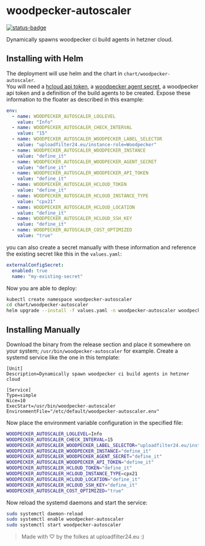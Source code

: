# woodpecker-autoscaler

[![status-badge](https://woodpecker.uploadfilter24.eu/api/badges/8/status.svg)](https://woodpecker.uploadfilter24.eu/repos/8)

Dynamically spawns woodpecker ci build agents in hetzner cloud.

## Installing with Helm

The deployment will use helm and the chart in `chart/woodpecker-autoscaler`.  
You will need a [hcloud api token](https://docs.hetzner.com/cloud/api/getting-started/generating-api-token/), a [woodpecker agent secret](https://woodpecker-ci.org/docs/administration/agent-config#woodpecker_agent_secret), a woodpecker api token and a definition of the build agents to be created.
Expose these information to the floater as described in this example:

```yaml
env:
  - name: WOODPECKER_AUTOSCALER_LOGLEVEL
    value: "Info"
  - name: WOODPECKER_AUTOSCALER_CHECK_INTERVAL
    value: "15"
  - name: WOODPECKER_AUTOSCALER_WOODPECKER_LABEL_SELECTOR
    value: "uploadfilter24.eu/instance-role=Woodpecker"
  - name: WOODPECKER_AUTOSCALER_WOODPECKER_INSTANCE
    value: "define_it"
  - name: WOODPECKER_AUTOSCALER_WOODPECKER_AGENT_SECRET
    value: "define_it"
  - name: WOODPECKER_AUTOSCALER_WOODPECKER_API_TOKEN
    value: "define_it"
  - name: WOODPECKER_AUTOSCALER_HCLOUD_TOKEN
    value: "define_it"
  - name: WOODPECKER_AUTOSCALER_HCLOUD_INSTANCE_TYPE
    value: "cpx21"
  - name: WOODPECKER_AUTOSCALER_HCLOUD_LOCATION
    value: "define_it"
  - name: WOODPECKER_AUTOSCALER_HCLOUD_SSH_KEY
    value: "define_it"
  - name: WOODPECKER_AUTOSCALER_COST_OPTIMIZED
    value: "true"
```

you can also create a secret manually with these information and reference the existing secret like this in the `values.yaml`:

```yaml
externalConfigSecret:
  enabled: true
  name: "my-existing-secret"
```

Now you are able to deploy:

```bash
kubectl create namespace woodpecker-autoscaler
cd chart/woodpecker-autoscaler
helm upgrade --install -f values.yaml -n woodpecker-autoscaler woodpecker-autoscaler ./
```

## Installing Manually

Download the binary from the release section and place it somewhere on your system; `/usr/bin/woodpecker-autoscaler` for example.
Create a systemd service like the one in this template:

```systemd
[Unit]
Description=Dynamically spawn woodpecker ci build agents in hetzner cloud

[Service]
Type=simple
Nice=10
ExecStart=/usr/bin/woodpecker-autoscaler
EnvironmentFile="/etc/default/woodpecker-autoscaler.env"
```

Now place the environment variable configuration in the specified file:

```bash
WOODPECKER_AUTOSCALER_LOGLEVEL=Info
WOODPECKER_AUTOSCALER_CHECK_INTERVAL=15
WOODPECKER_AUTOSCALER_WOODPECKER_LABEL_SELECTOR="uploadfilter24.eu/instance-role=Woodpecker"
WOODPECKER_AUTOSCALER_WOODPECKER_INSTANCE="define_it"
WOODPECKER_AUTOSCALER_WOODPECKER_AGENT_SECRET="define_it"
WOODPECKER_AUTOSCALER_WOODPECKER_API_TOKEN="define_it"
WOODPECKER_AUTOSCALER_HCLOUD_TOKEN="define_it"
WOODPECKER_AUTOSCALER_HCLOUD_INSTANCE_TYPE=cpx21
WOODPECKER_AUTOSCALER_HCLOUD_LOCATION="define_it"
WOODPECKER_AUTOSCALER_HCLOUD_SSH_KEY="define_it"
WOODPECKER_AUTOSCALER_COST_OPTIMIZED="true"
```

Now reload the systemd daemons and start the service:

```bash
sudo systemctl daemon-reload
sudo systemctl enable woodpecker-autoscaler
sudo systemctl start woodpecker-autoscaler
```

> Made with ♡ by the folkes at uploadfilter24.eu :)